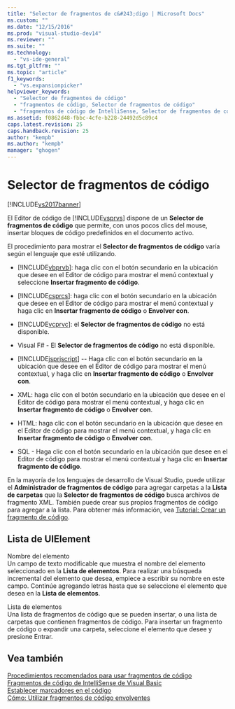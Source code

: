 ```yaml
---
title: "Selector de fragmentos de c&#243;digo | Microsoft Docs"
ms.custom: ""
ms.date: "12/15/2016"
ms.prod: "visual-studio-dev14"
ms.reviewer: ""
ms.suite: ""
ms.technology: 
  - "vs-ide-general"
ms.tgt_pltfrm: ""
ms.topic: "article"
f1_keywords: 
  - "vs.expansionpicker"
helpviewer_keywords: 
  - "Selector de fragmentos de código"
  - "fragmentos de código, Selector de fragmentos de código"
  - "fragmentos de código de IntelliSense, Selector de fragmentos de código"
ms.assetid: f0862d48-fbbc-4cfe-b228-24492d5c89c4
caps.latest.revision: 25
caps.handback.revision: 25
author: "kempb"
ms.author: "kempb"
manager: "ghogen"
---
```

# Selector de fragmentos de c&#243;digo
[!INCLUDE[vs2017banner](../../code-quality/includes/vs2017banner.md)]

El Editor de código de [!INCLUDE[vsprvs](../../code-quality/includes/vsprvs_md.md)] dispone de un **Selector de fragmentos de código** que permite, con unos pocos clics del mouse, insertar bloques de código predefinidos en el documento activo.  
  
 El procedimiento para mostrar el **Selector de fragmentos de código** varía según el lenguaje que esté utilizando.  
  
-   [!INCLUDE[vbprvb](../../code-quality/includes/vbprvb_md.md)]: haga clic con el botón secundario en la ubicación que desee en el Editor de código para mostrar el menú contextual y seleccione **Insertar fragmento de código**.  
  
-   [!INCLUDE[csprcs](../../data-tools/includes/csprcs_md.md)]: haga clic con el botón secundario en la ubicación que desee en el Editor de código para mostrar el menú contextual y haga clic en **Insertar fragmento de código** o **Envolver con**.  
  
-   [!INCLUDE[vcprvc](../../code-quality/includes/vcprvc_md.md)]: el **Selector de fragmentos de código** no está disponible.  
  
-   Visual F\# \- El **Selector de fragmentos de código** no está disponible.  
  
-   [!INCLUDE[jsprjscript](../../debugger/debug-interface-access/includes/jsprjscript_md.md)] \-\- Haga clic con el botón secundario en la ubicación que desee en el Editor de código para mostrar el menú contextual, y haga clic en **Insertar fragmento de código** o **Envolver con**.  
  
-   XML: haga clic con el botón secundario en la ubicación que desee en el Editor de código para mostrar el menú contextual, y haga clic en **Insertar fragmento de código** o **Envolver con**.  
  
-   HTML: haga clic con el botón secundario en la ubicación que desee en el Editor de código para mostrar el menú contextual, y haga clic en **Insertar fragmento de código** o **Envolver con**.  
  
-   SQL \- Haga clic con el botón secundario en la ubicación que desee en el Editor de código para mostrar el menú contextual y haga clic en **Insertar fragmento de código**.  
  
 En la mayoría de los lenguajes de desarrollo de Visual Studio, puede utilizar el  **Administrador de fragmentos de código** para agregar carpetas a la  **Lista de carpetas** que la  **Selector de fragmentos de código** busca archivos de fragmento XML.  También puede crear sus propios fragmentos de código para agregar a la lista.  Para obtener más información, vea [Tutorial: Crear un fragmento de código](../../ide/walkthrough-creating-a-code-snippet.md).  
  
## Lista de UIElement  
 Nombre del elemento  
 Un campo de texto modificable que muestra el nombre del elemento seleccionado en la **Lista de elementos**.  Para realizar una búsqueda incremental del elemento que desea, empiece a escribir su nombre en este campo.  Continúe agregando letras hasta que se seleccione el elemento que desea en la **Lista de elementos**.  
  
 Lista de elementos  
 Una lista de fragmentos de código que se pueden insertar, o una lista de carpetas que contienen fragmentos de código.  Para insertar un fragmento de código o expandir una carpeta, seleccione el elemento que desee y presione Entrar.  
  
## Vea también  
 [Procedimientos recomendados para usar fragmentos de código](../../ide/best-practices-for-using-code-snippets.md)   
 [Fragmentos de código de IntelliSense de Visual Basic](/dotnet/visual-basic/developing-apps/using-ide/intellisense-code-snippets)   
 [Establecer marcadores en el código](../../ide/setting-bookmarks-in-code.md)   
 [Cómo: Utilizar fragmentos de código envolventes](../../ide/how-to-use-surround-with-code-snippets.md)